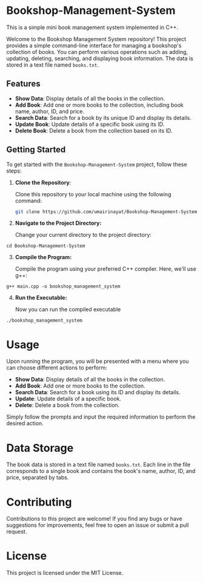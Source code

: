 
# Bookshop-Management-System

This is a simple mini book management system implemented in C++.

Welcome to the Bookshop Management System repository! This project provides a simple command-line interface for managing a bookshop's collection of books. You can perform various operations such as adding, updating, deleting, searching, and displaying book information. The data is stored in a text file named `books.txt`.

## Features

- **Show Data**: Display details of all the books in the collection.
- **Add Book**: Add one or more books to the collection, including book name, author, ID, and price.
- **Search Data**: Search for a book by its unique ID and display its details.
- **Update Book**: Update details of a specific book using its ID.
- **Delete Book**: Delete a book from the collection based on its ID.

## Getting Started

To get started with the `Bookshop-Management-System` project, follow these steps:

1. **Clone the Repository**:

   Clone this repository to your local machine using the following command:

   ```bash
   git clone https://github.com/umairinayat/Bookshop-Management-System.git
   ```
2. **Navigate to the Project Directory:**
   
   Change your current directory to the project directory:
 ```
cd Bookshop-Management-System
 ```
3. **Compile the Program:**
   
   Compile the program using your preferred C++ compiler. Here, we'll use g++:
  ```
g++ main.cpp -o bookshop_management_system
 ```
4. **Run the Executable:**

   Now you can run the compiled executable
 ```
./bookshop_management_system
 ```

# Usage

Upon running the program, you will be presented with a menu where you can choose different actions to perform:

- **Show Data**: Display details of all the books in the collection.
- **Add Book**: Add one or more books to the collection.
- **Search Data**: Search for a book using its ID and display its details.
- **Update**: Update details of a specific book.
- **Delete**: Delete a book from the collection.

Simply follow the prompts and input the required information to perform the desired action.

# Data Storage

The book data is stored in a text file named `books.txt`. Each line in the file corresponds to a single book and contains the book's name, author, ID, and price, separated by tabs.

# Contributing

Contributions to this project are welcome! If you find any bugs or have suggestions for improvements, feel free to open an issue or submit a pull request.

# License

This project is licensed under the MIT License.
